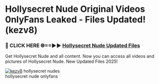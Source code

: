 # Hollysecret Nude Original Videos 0nlyFans Leaked - Files Updated! (kezv8)

<h3>🔴 CLICK HERE 🌐==►► <a href="https://tinyurl.com/52m3yx9h" rel="nofollow">Hollysecret Nude Updated Files</a></h3>

Get Hollysecret Nude and all content. Now you can access all videos and pictures of Hollysecret Nude. New Updated Files 2025!

[![kezv8](https://i.imgur.com/TnHtlc8.gif)](https://tinyurl.com/52m3yx9h)
hollysecret nudes<br>
hollysecret nude onlyfans